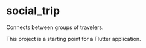 # social_trip

Connects between groups of travelers.

This project is a starting point for a Flutter application.


